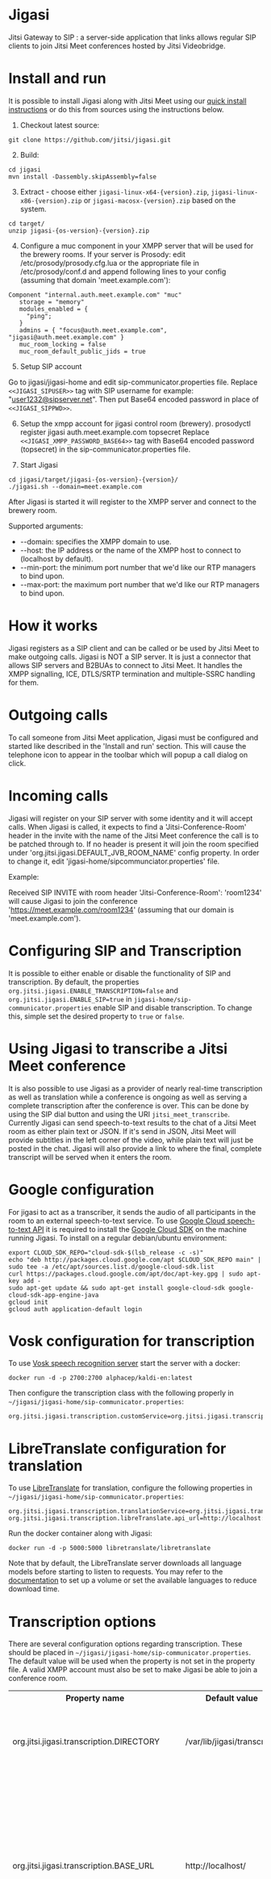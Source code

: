 Jigasi
======

Jitsi Gateway to SIP : a server-side application that links allows regular SIP clients to join Jitsi Meet conferences hosted by Jitsi Videobridge.

Install and run
============

It is possible to install Jigasi along with Jitsi Meet using our [quick install instructions] or do this from sources using the instructions below.

[quick install instructions]: https://github.com/jitsi/jitsi-meet/blob/master/doc/quick-install.md

1. Checkout latest source:
 
 ```
 git clone https://github.com/jitsi/jigasi.git
 ```
2. Build:

 ```
 cd jigasi
 mvn install -Dassembly.skipAssembly=false
 ```

3. Extract - choose either `jigasi-linux-x64-{version}.zip`, `jigasi-linux-x86-{version}.zip` or `jigasi-macosx-{version}.zip` based on the system.

 ```
 cd target/
 unzip jigasi-{os-version}-{version}.zip
 ```

4. Configure a muc component in your XMPP server that will be used for the brewery rooms. If your server is Prosody: edit /etc/prosody/prosody.cfg.lua or the appropriate file in /etc/prosody/conf.d and append following lines to your config (assuming that domain 'meet.example.com'):

 ```
Component "internal.auth.meet.example.com" "muc"
    storage = "memory"
    modules_enabled = {
      "ping";
    }
    admins = { "focus@auth.meet.example.com", "jigasi@auth.meet.example.com" }
    muc_room_locking = false
    muc_room_default_public_jids = true 
 ```

5. Setup SIP account

 Go to jigasi/jigasi-home and edit sip-communicator.properties file. Replace ```<<JIGASI_SIPUSER>>``` tag with SIP username for example: "user1232@sipserver.net". Then put Base64 encoded password in place of ```<<JIGASI_SIPPWD>>```.

6. Setup the xmpp account for jigasi control room (brewery).
    prosodyctl register jigasi auth.meet.example.com topsecret
    Replace ```<<JIGASI_XMPP_PASSWORD_BASE64>>``` tag with Base64 encoded password (topsecret) in the sip-communicator.properties file.

6. Start Jigasi
 
 ```
 cd jigasi/target/jigasi-{os-version}-{version}/
 ./jigasi.sh --domain=meet.example.com
 ```
After Jigasi is started it will register to the XMPP server and connect to the brewery room.

Supported arguments:
 * --domain: specifies the XMPP domain to use.
 * --host: the IP address or the name of the XMPP host to connect to (localhost by default).
 * --min-port: the minimum port number that we'd like our RTP managers to bind upon.
 * --max-port: the maximum port number that we'd like our RTP managers to bind upon.

How it works
============

Jigasi registers as a SIP client and can be called or be used by Jitsi Meet to make outgoing calls. Jigasi is NOT a SIP server. It is just a connector that allows SIP servers and B2BUAs to connect to Jitsi Meet. It handles the XMPP signalling, ICE, DTLS/SRTP termination and multiple-SSRC handling for them.

Outgoing calls
==============

To call someone from Jitsi Meet application, Jigasi must be configured and started like described in the 'Install and run' section. This will cause the telephone icon to appear in the toolbar which will popup a call dialog on click.

Incoming calls
==============

Jigasi will register on your SIP server with some identity and it will accept calls. When Jigasi is called, it expects to find a 'Jitsi-Conference-Room' header in the invite with the name of the Jitsi Meet conference the call is to be patched through to. If no header is present it will join the room specified under 'org.jitsi.jigasi.DEFAULT_JVB_ROOM_NAME' config property. In order to change it, edit 'jigasi-home/sipcommunciator.properties' file.

Example:

Received SIP INVITE with room header 'Jitsi-Conference-Room': 'room1234' will cause Jigasi to join the conference 'https://meet.example.com/room1234' (assuming that our domain is 'meet.example.com').

Configuring SIP and Transcription
=======================================

It is possible to either enable or disable the functionality of SIP and 
transcription. By default, the properties 
`org.jitsi.jigasi.ENABLE_TRANSCRIPTION=false` 
and 
`org.jitsi.jigasi.ENABLE_SIP=true` 
in
`jigasi-home/sip-communicator.properties` 
enable SIP and disable transcription. To change this, simple set the desired
property to `true` or `false`.


Using Jigasi to transcribe a Jitsi Meet conference
==================================================

It is also possible to use Jigasi as a provider of nearly real-time transcription
as well as translation while a conference is ongoing as well as serving a complete transcription
after the conference is over. This can be done by using the SIP dial button and 
using the URI `jitsi_meet_transcribe`. 
Currently Jigasi can send speech-to-text results to
the chat of a Jitsi Meet room as either plain text or JSON. If it's send in JSON,
Jitsi Meet will provide subtitles in the left corner of the video, while plain text
will just be posted in the chat. Jigasi will also provide a link to where the final, 
complete transcript will be served when it enters the room.

Google configuration
====================

For jigasi to act as a transcriber, it sends the audio of all participants in the
room to an external speech-to-text service. To use [Google Cloud speech-to-text API](https://cloud.google.com/speech/)
it is required to install the [Google Cloud SDK](https://cloud.google.com/sdk/docs/)
on the machine running Jigasi. To install on a regular debian/ubuntu environment:

```
export CLOUD_SDK_REPO="cloud-sdk-$(lsb_release -c -s)"
echo "deb http://packages.cloud.google.com/apt $CLOUD_SDK_REPO main" | sudo tee -a /etc/apt/sources.list.d/google-cloud-sdk.list
curl https://packages.cloud.google.com/apt/doc/apt-key.gpg | sudo apt-key add -
sudo apt-get update && sudo apt-get install google-cloud-sdk google-cloud-sdk-app-engine-java
gcloud init
gcloud auth application-default login
```

Vosk configuration for transcription
==================

To use [Vosk speech recognition server](https://github.com/alphacep/vosk-server)
start the server with a docker:

```
docker run -d -p 2700:2700 alphacep/kaldi-en:latest
```

Then configure the transcription class with the following properly in `~/jigasi/jigasi-home/sip-communicator.properties`:

```
org.jitsi.jigasi.transcription.customService=org.jitsi.jigasi.transcription.VoskTranscriptionService
```
LibreTranslate configuration for translation
==================

To use [LibreTranslate](https://github.com/LibreTranslate/LibreTranslate)
for translation, configure the following properties in `~/jigasi/jigasi-home/sip-communicator.properties`:

```
org.jitsi.jigasi.transcription.translationService=org.jitsi.jigasi.transcription.LibreTranslateTranslationService
org.jitsi.jigasi.transcription.libreTranslate.api_url=http://localhost:5000/translate
```

Run the docker container along with Jigasi:
```
docker run -d -p 5000:5000 libretranslate/libretranslate
```
Note that by default, the LibreTranslate server downloads all language models
before starting to listen to requests. You may refer to the 
[documentation](https://github.com/LibreTranslate/LibreTranslate/blob/main/README.md)
to set up a volume or set the available languages to reduce download time.

Transcription options
=====================

There are several configuration options regarding transcription. These should
be placed in `~/jigasi/jigasi-home/sip-communicator.properties`. The default 
value will be used when the property is not set in the property file. A valid 
XMPP account must also be set to make Jigasi be able to join a conference room.
<table>
    <tr>
        <th>Property name</th>
        <th>Default value</th>
        <th>Description</th>
    </tr>
    <tr>
        <td>org.jitsi.jigasi.transcription.DIRECTORY</td>
        <td>/var/lib/jigasi/transcripts</td>
        <td>The folder which will be used to store and serve the final 
            transcripts.</td>
    </tr>
    <tr>
        <td>org.jitsi.jigasi.transcription.BASE_URL</td>
        <td>http://localhost/</td>
        <td>The base URL which will be used to serve the final transcripts. 
            The URL used to serve a transcript will be this base appended by the
            filename of the transcript.</td>
    </tr>
    <tr>
        <td>org.jitsi.jigasi.transcription.jetty.port</td>
        <td>-1</td>
        <td>The port which will be used to serve the final transcripts. Its 
            default value is -1, which means the Jetty instance serving the 
            transcript files is turned off.</td>
    </tr>
    <tr>
        <td>org.jitsi.jigasi.transcription.ADVERTISE_URL</td>
        <td>false</td>
        <td>Whether or not to advertise the URL which will serve the final 
            transcript when Jigasi joins the room.</td>
    </tr>
    <tr>
        <td>org.jitsi.jigasi.transcription.SAVE_JSON</td>
        <td>false</td>
        <td>Whether or not to save the final transcript in JSON. Note that this
            format is not very human readable.</td>
    </tr>
    <tr>
        <td>org.jitsi.jigasi.transcription.SAVE_TXT</td>
        <td>true</td>
        <td>Whether or not to save the final transcript in plain text.</td>
    </tr>
    <tr>
        <td>org.jitsi.jigasi.transcription.SEND_JSON</td>
        <td>true</td>
        <td>Whether or not to send results, when they come in, to the chatroom 
            in JSON. Note that this will result in subtitles being shown.</td>
    </tr>
    <tr>
        <td>org.jitsi.jigasi.transcription.SEND_TXT</td>
        <td>false</td>
        <td>Whether or not to send results, when they come in, to the chatroom 
            in plain text. Note that this will result in the chat being somewhat
            spammed.</td>
    </tr>
</table>

Call control MUCs (brewery)
=======================================

For outgoing calls jigasi by default configures using a control room called brewery(XMPP MUC).
To configure using MUCs you need to add an XMPP account that will be used to 
connect to the XMPP server and add the property 
`org.jitsi.jigasi.BREWERY_ENABLED=true`.
Here are example XMPP account properties:
```
net.java.sip.communicator.impl.protocol.jabber.acc-xmpp-1=acc-xmpp-1
net.java.sip.communicator.impl.protocol.jabber.acc-xmpp-1.ACCOUNT_UID=Jabber:jigasi@auth.meet.example.com
net.java.sip.communicator.impl.protocol.jabber.acc-xmpp-1.USER_ID=jigasi@auth.meet.example.com
net.java.sip.communicator.impl.protocol.jabber.acc-xmpp-1.IS_SERVER_OVERRIDDEN=true
net.java.sip.communicator.impl.protocol.jabber.acc-xmpp-1.SERVER_ADDRESS=<xmpp_server_ip_address>
net.java.sip.communicator.impl.protocol.jabber.acc-xmpp-1.SERVER_PORT=5222
#net.java.sip.communicator.impl.protocol.jabber.acc-xmpp-1.BOSH_URL=https://xmpp_server_ip_address/http-bind
net.java.sip.communicator.impl.protocol.jabber.acc-xmpp-1.ALLOW_NON_SECURE=true
#base64 AES keyLength:256 or 128
net.java.sip.communicator.impl.protocol.jabber.acc-xmpp-1.PASSWORD=<xmpp_account_password>
net.java.sip.communicator.impl.protocol.jabber.acc-xmpp-1.AUTO_GENERATE_RESOURCE=true
net.java.sip.communicator.impl.protocol.jabber.acc-xmpp-1.RESOURCE_PRIORITY=30
net.java.sip.communicator.impl.protocol.jabber.acc-xmpp-1.KEEP_ALIVE_METHOD=XEP-0199
net.java.sip.communicator.impl.protocol.jabber.acc-xmpp-1.KEEP_ALIVE_INTERVAL=30
net.java.sip.communicator.impl.protocol.jabber.acc-xmpp-1.CALLING_DISABLED=true
net.java.sip.communicator.impl.protocol.jabber.acc-xmpp-1.JINGLE_NODES_ENABLED=false
net.java.sip.communicator.impl.protocol.jabber.acc-xmpp-1.IS_CARBON_DISABLED=true
net.java.sip.communicator.impl.protocol.jabber.acc-xmpp-1.DEFAULT_ENCRYPTION=true
net.java.sip.communicator.impl.protocol.jabber.acc-xmpp-1.IS_USE_ICE=true
net.java.sip.communicator.impl.protocol.jabber.acc-xmpp-1.IS_ACCOUNT_DISABLED=false
net.java.sip.communicator.impl.protocol.jabber.acc-xmpp-1.IS_PREFERRED_PROTOCOL=false
net.java.sip.communicator.impl.protocol.jabber.acc-xmpp-1.AUTO_DISCOVER_JINGLE_NODES=false
net.java.sip.communicator.impl.protocol.jabber.acc-xmpp-1.PROTOCOL=Jabber
net.java.sip.communicator.impl.protocol.jabber.acc-xmpp-1.IS_USE_UPNP=false
net.java.sip.communicator.impl.protocol.jabber.acc-xmpp-1.IM_DISABLED=true
net.java.sip.communicator.impl.protocol.jabber.acc-xmpp-1.SERVER_STORED_INFO_DISABLED=true
net.java.sip.communicator.impl.protocol.jabber.acc-xmpp-1.IS_FILE_TRANSFER_DISABLED=true
net.java.sip.communicator.impl.protocol.jabber.acc-xmpp-1.USE_DEFAULT_STUN_SERVER=true
net.java.sip.communicator.impl.protocol.jabber.acc-xmpp-1.ENCRYPTION_PROTOCOL.DTLS-SRTP=0
net.java.sip.communicator.impl.protocol.jabber.acc-xmpp-1.ENCRYPTION_PROTOCOL_STATUS.DTLS-SRTP=true
net.java.sip.communicator.impl.protocol.jabber.acc-xmpp-1.OVERRIDE_ENCODINGS=true
net.java.sip.communicator.impl.protocol.jabber.acc-xmpp-1.Encodings.G722/8000=0
net.java.sip.communicator.impl.protocol.jabber.acc-xmpp-1.Encodings.GSM/8000=0
net.java.sip.communicator.impl.protocol.jabber.acc-xmpp-1.Encodings.H263-1998/90000=0
net.java.sip.communicator.impl.protocol.jabber.acc-xmpp-1.Encodings.H264/90000=0
net.java.sip.communicator.impl.protocol.jabber.acc-xmpp-1.Encodings.PCMA/8000=0
net.java.sip.communicator.impl.protocol.jabber.acc-xmpp-1.Encodings.PCMU/8000=0
net.java.sip.communicator.impl.protocol.jabber.acc-xmpp-1.Encodings.SILK/12000=0
net.java.sip.communicator.impl.protocol.jabber.acc-xmpp-1.Encodings.SILK/16000=0
net.java.sip.communicator.impl.protocol.jabber.acc-xmpp-1.Encodings.SILK/24000=0
net.java.sip.communicator.impl.protocol.jabber.acc-xmpp-1.Encodings.SILK/8000=0
net.java.sip.communicator.impl.protocol.jabber.acc-xmpp-1.Encodings.VP8/90000=0
net.java.sip.communicator.impl.protocol.jabber.acc-xmpp-1.Encodings.iLBC/8000=0
net.java.sip.communicator.impl.protocol.jabber.acc-xmpp-1.Encodings.opus/48000=0
net.java.sip.communicator.impl.protocol.jabber.acc-xmpp-1.Encodings.speex/16000=0
net.java.sip.communicator.impl.protocol.jabber.acc-xmpp-1.Encodings.speex/32000=0
net.java.sip.communicator.impl.protocol.jabber.acc-xmpp-1.Encodings.speex/8000=0
net.java.sip.communicator.impl.protocol.jabber.acc-xmpp-1.BOSH_URL_PATTERN=https://{host}{subdomain}/http-bind?room={roomName}
net.java.sip.communicator.impl.protocol.jabber.acc-xmpp-1.DOMAIN_BASE=meet.example.com
net.java.sip.communicator.impl.protocol.jabber.acc-xmpp-1.BREWERY=JigasiBrewery@internal.auth.meet.example.com

```
The property `BOSH_URL_PATTERN` is the bosh URL that will be used from jigasi 
when a call on this account is received.

The value of `BREWERY` is the name of the brewery room where jigasi will connect.
That room needs to be configured in jicofo with the following property:
`org.jitsi.jicofo.jigasi.BREWERY=JigasiBrewery@internal.auth.meet.example.com` or in the new jicofo config:
`hocon -f /etc/jitsi/jicofo/jicofo.conf set jicofo.jigasi.brewery-jid '"JigasiBrewery@internal.auth.meet.example.com"'`
Where prosody needs to have a registered muc component: `internal.auth.meet.example.com`.

The configuration for the XMPP control MUCs that jigasi uses can be modified at 
run time using REST calls to `/configure/`.

# Adding an XMPP control MUC
A new XMPP control MUC can be added by posting a JSON which contains its configuration to `/configure/call-control-muc/add`:
```
{
  "id": "acc-xmpp-1",
  "ACCOUNT_UID":"Jabber:jigasi@auth.meet.example.com@meet.example.com",
  "USER_ID":"jigasi@auth.meet.example.com",
  "IS_SERVER_OVERRIDDEN":"true",
  .....
}
```

If a configuration with the specified ID already exists, the request will 
succeed (return 200), but the configuration will NOT be updated. If you need to 
update an existing configuration, you need to remove it first and then re-add it.

# Removing an XMPP control MUC.
An XMPP control MUC can be removed by posting a JSON which contains its ID 
to `/configure/call-control-muc/remove`:
```
{
  "id": "acc-xmpp-1"
}
```

The request will be successful (return 200) as long as the format of the JSON is 
as expected, and the connection was found and removed.
